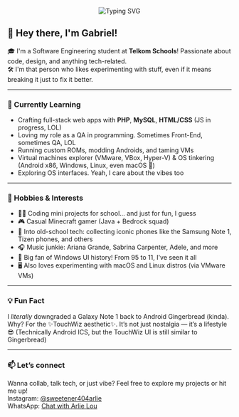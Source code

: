 
<p align="center">
  <img src="https://readme-typing-svg.demolab.com?font=Fira+Code&weight=500&size=24&duration=4000&pause=1000&color=27F794&background=FFFC0400&center=true&width=500&lines=Hey!+I'm+Gabriel+Adkins;Also+known+as+Arlie+Lou;Or+Muratake+Yamada...+sometimes;I+study+software+engineering+%F0%9F%92%BE;Welcome+to+my+GitHub+Universe!+%F0%9F%8E%87" alt="Typing SVG" />
</p>

## 👋 Hey there, I'm Gabriel! 

🎓 I'm a Software Engineering student at **Telkom Schools**! Passionate about code, design, and anything tech-related.  
🛠️ I'm that person who likes experimenting with stuff, even if it means breaking it just to fix it better.

---

### 🚀 Currently Learning
- Crafting full-stack web apps with **PHP**, **MySQL**, **HTML/CSS** (JS in progress, LOL)
- Loving my role as a QA in programming. Sometimes Front-End, sometimes QA, LOL
- Running custom ROMs, modding Androids, and taming VMs
- Virtual machines explorer (VMware, VBox, Hyper-V) & OS tinkering (Android x86, Windows, Linux, even macOS 👀)
- Exploring OS interfaces. Yeah, I care about the vibes too

---

### 🎯 Hobbies & Interests
- 👨‍💻 Coding mini projects for school... and just for fun, I guess
- 🎮 Casual Minecraft gamer (Java + Bedrock squad)
- 📱 Into old-school tech: collecting iconic phones like the Samsung Note 1, Tizen phones, and others
- 🎧 Music junkie: Ariana Grande, Sabrina Carpenter, Adele, and more
- 🧠 Big fan of Windows UI history! From 95 to 11, I've seen it all
- 🖥️ Also loves experimenting with macOS and Linux distros (via VMware VMs)


---

### 💡 Fun Fact
I *literally* downgraded a Galaxy Note 1 back to Android Gingerbread (kinda).
Why? For the ✨TouchWiz aesthetic✨. It’s not just nostalgia — it’s a lifestyle 😎
(Technically Android ICS, but the TouchWiz UI is still similar to Gingerbread)

---

### 📫 Let’s connect
Wanna collab, talk tech, or just vibe? Feel free to explore my projects or hit me up! <br>
Instagram: <a href="https://www.instagram.com/sweetener404arlie" target="_blank">@sweetener404arlie</a> <br>
WhatsApp: <a href="https://wa.link/jfb949">Chat with Arlie Lou</a>

